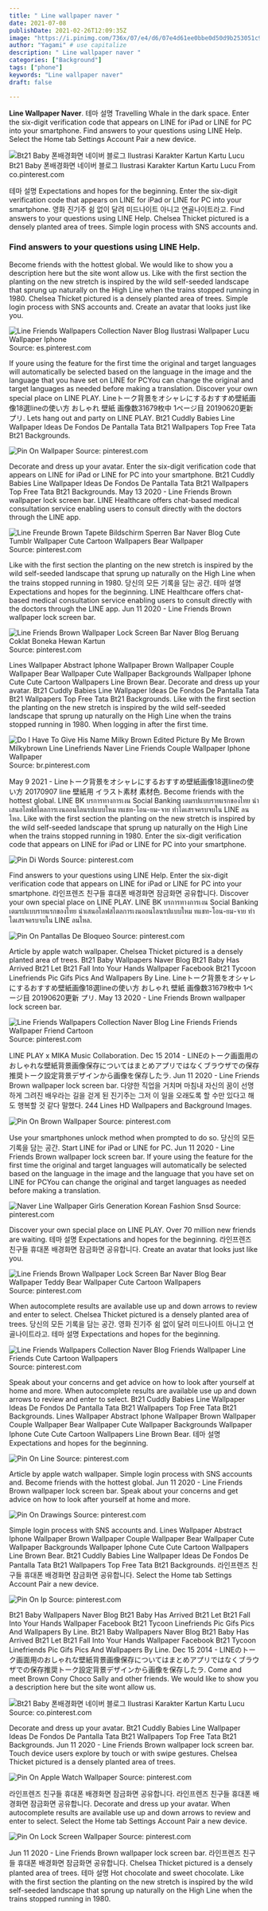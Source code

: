 ```yaml
---
title: " Line wallpaper naver "
date: 2021-07-08
publishDate: 2021-02-26T12:09:35Z
image: "https://i.pinimg.com/736x/07/e4/d6/07e4d61ee0bbe0d50d9b253051c9e614.jpg"
author: "Yagami" # use capitalize
description: " Line wallpaper naver "
categories: ["Background"]
tags: ["phone"]
keywords: "Line wallpaper naver"
draft: false

---
```



**Line Wallpaper Naver**. 테마 설명 Travelling Whale in the dark space. Enter the six-digit verification code that appears on LINE for iPad or LINE for PC into your smartphone. Find answers to your questions using LINE Help. Select the Home tab Settings Account Pair a new device.

![Bt21 Baby 폰배경화면 네이버 블로그 Ilustrasi Karakter Kartun Kartu Lucu](https://i.pinimg.com/736x/b6/b6/f2/b6b6f2532246b27066173d3389b1bf31.jpg "Bt21 Baby 폰배경화면 네이버 블로그 Ilustrasi Karakter Kartun Kartu Lucu")
Bt21 Baby 폰배경화면 네이버 블로그 Ilustrasi Karakter Kartun Kartu Lucu From co.pinterest.com


테마 설명 Expectations and hopes for the beginning. Enter the six-digit verification code that appears on LINE for iPad or LINE for PC into your smartphone. 영화 진기주 쉼 없이 달려 미드나이트 아니고 연골나이트라고. Find answers to your questions using LINE Help. Chelsea Thicket pictured is a densely planted area of trees. Simple login process with SNS accounts and.

### Find answers to your questions using LINE Help.

Become friends with the hottest global. We would like to show you a description here but the site wont allow us. Like with the first section the planting on the new stretch is inspired by the wild self-seeded landscape that sprung up naturally on the High Line when the trains stopped running in 1980. Chelsea Thicket pictured is a densely planted area of trees. Simple login process with SNS accounts and. Create an avatar that looks just like you.


![Line Friends Wallpapers Collection Naver Blog Ilustrasi Wallpaper Lucu Wallpaper Iphone](https://i.pinimg.com/474x/33/4d/01/334d0127c4cfd4a04a83c78165c0a8dd.jpg "Line Friends Wallpapers Collection Naver Blog Ilustrasi Wallpaper Lucu Wallpaper Iphone")
Source: es.pinterest.com

If youre using the feature for the first time the original and target languages will automatically be selected based on the language in the image and the language that you have set on LINE for PCYou can change the original and target languages as needed before making a translation. Discover your own special place on LINE PLAY. Lineトーク背景をオシャレにするおすすめ壁紙画像18選lineの使い方 おしゃれ 壁紙 画像数31679枚中 1ページ目 20190620更新 プリ. Lets hang out and party on LINE PLAY. Bt21 Cuddly Babies Line Wallpaper Ideas De Fondos De Pantalla Tata Bt21 Wallpapers Top Free Tata Bt21 Backgrounds.

![Pin On Wallpaper](https://i.pinimg.com/originals/76/01/39/7601393943a41e87478ca640401c0728.jpg "Pin On Wallpaper")
Source: pinterest.com

Decorate and dress up your avatar. Enter the six-digit verification code that appears on LINE for iPad or LINE for PC into your smartphone. Bt21 Cuddly Babies Line Wallpaper Ideas De Fondos De Pantalla Tata Bt21 Wallpapers Top Free Tata Bt21 Backgrounds. May 13 2020 - Line Friends Brown wallpaper lock screen bar. LINE Healthcare offers chat-based medical consultation service enabling users to consult directly with the doctors through the LINE app.

![Line Freunde Brown Tapete Bildschirm Sperren Bar Naver Blog Cute Tumblr Wallpaper Cute Cartoon Wallpapers Bear Wallpaper](https://i.pinimg.com/474x/cd/3d/d9/cd3dd93e9b2f4e28c4886ed682e0a9b9.jpg "Line Freunde Brown Tapete Bildschirm Sperren Bar Naver Blog Cute Tumblr Wallpaper Cute Cartoon Wallpapers Bear Wallpaper")
Source: pinterest.com

Like with the first section the planting on the new stretch is inspired by the wild self-seeded landscape that sprung up naturally on the High Line when the trains stopped running in 1980. 당신의 모든 기록을 담는 공간. 테마 설명 Expectations and hopes for the beginning. LINE Healthcare offers chat-based medical consultation service enabling users to consult directly with the doctors through the LINE app. Jun 11 2020 - Line Friends Brown wallpaper lock screen bar.

![Line Friends Brown Wallpaper Lock Screen Bar Naver Blog Beruang Coklat Boneka Hewan Kartun](https://i.pinimg.com/736x/f9/91/0f/f9910ffd30719d2da08ed1635cead73c.jpg "Line Friends Brown Wallpaper Lock Screen Bar Naver Blog Beruang Coklat Boneka Hewan Kartun")
Source: pinterest.com

Lines Wallpaper Abstract Iphone Wallpaper Brown Wallpaper Couple Wallpaper Bear Wallpaper Cute Wallpaper Backgrounds Wallpaper Iphone Cute Cute Cartoon Wallpapers Line Brown Bear. Decorate and dress up your avatar. Bt21 Cuddly Babies Line Wallpaper Ideas De Fondos De Pantalla Tata Bt21 Wallpapers Top Free Tata Bt21 Backgrounds. Like with the first section the planting on the new stretch is inspired by the wild self-seeded landscape that sprung up naturally on the High Line when the trains stopped running in 1980. When logging in after the first time.

![Do I Have To Give His Name Milky Brown Edited Picture By Me Brown Milkybrown Line Linefriends Naver Line Friends Couple Wallpaper Iphone Wallpaper](https://i.pinimg.com/originals/a8/fe/70/a8fe708384c2c7c1cc198bebf5540157.jpg "Do I Have To Give His Name Milky Brown Edited Picture By Me Brown Milkybrown Line Linefriends Naver Line Friends Couple Wallpaper Iphone Wallpaper")
Source: br.pinterest.com

May 9 2021 - Lineトーク背景をオシャレにするおすすめ壁紙画像18選lineの使い方 20170907 line 壁紙用 イラスト素材 素材色. Become friends with the hottest global. LINE BK บรการทางการเงน Social Banking เตมรปแบบรายแรกของไทย นำเสนอไลฟสไตลการเงนออนไลนรปแบบใหม ทแชท-โอน-ยม-จาย ทำไดเสรจครบจบใน LINE ลนไหล. Like with the first section the planting on the new stretch is inspired by the wild self-seeded landscape that sprung up naturally on the High Line when the trains stopped running in 1980. Enter the six-digit verification code that appears on LINE for iPad or LINE for PC into your smartphone.

![Pin Di Words](https://i.pinimg.com/736x/e1/42/65/e142650474abe87d996be8f3db0df8d7.jpg "Pin Di Words")
Source: pinterest.com

Find answers to your questions using LINE Help. Enter the six-digit verification code that appears on LINE for iPad or LINE for PC into your smartphone. 라인프렌즈 친구들 휴대폰 배경화면 잠금화면 공유합니다. Discover your own special place on LINE PLAY. LINE BK บรการทางการเงน Social Banking เตมรปแบบรายแรกของไทย นำเสนอไลฟสไตลการเงนออนไลนรปแบบใหม ทแชท-โอน-ยม-จาย ทำไดเสรจครบจบใน LINE ลนไหล.

![Pin On Pantallas De Bloqueo](https://i.pinimg.com/originals/cc/b3/3e/ccb33e728867c3f08f4766a4c9044647.jpg "Pin On Pantallas De Bloqueo")
Source: pinterest.com

Article by apple watch wallpaper. Chelsea Thicket pictured is a densely planted area of trees. Bt21 Baby Wallpapers Naver Blog Bt21 Baby Has Arrived Bt21 Let Bt21 Fall Into Your Hands Wallpaper Facebook Bt21 Tycoon Linefriends Pic Gifs Pics And Wallpapers By Line. Lineトーク背景をオシャレにするおすすめ壁紙画像18選lineの使い方 おしゃれ 壁紙 画像数31679枚中 1ページ目 20190620更新 プリ. May 13 2020 - Line Friends Brown wallpaper lock screen bar.

![Line Friends Wallpapers Collection Naver Blog Line Friends Friends Wallpaper Friend Cartoon](https://i.pinimg.com/736x/33/ce/85/33ce85971a9559fc86d59a64ec134728.jpg "Line Friends Wallpapers Collection Naver Blog Line Friends Friends Wallpaper Friend Cartoon")
Source: pinterest.com

LINE PLAY x MIKA Music Collaboration. Dec 15 2014 - LINEのトーク画面用のおしゃれな壁紙背景画像保存についてはまとめアプリではなくブラウザでの保存推奨トーク設定背景デザインから画像を保存したラ. Jun 11 2020 - Line Friends Brown wallpaper lock screen bar. 다양한 직업을 거치며 마침내 자신의 꿈이 선명하게 그려진 배우라는 길을 걷게 된 진기주는 그저 이 일을 오래도록 할 수만 있다고 해도 행복할 것 같다 말했다. 244 Lines HD Wallpapers and Background Images.

![Pin On Brown Wallpaper](https://i.pinimg.com/736x/05/d9/0c/05d90c5627f7611815f61be9539d3e7b.jpg "Pin On Brown Wallpaper")
Source: pinterest.com

Use your smartphones unlock method when prompted to do so. 당신의 모든 기록을 담는 공간. Start LINE for iPad or LINE for PC. Jun 11 2020 - Line Friends Brown wallpaper lock screen bar. If youre using the feature for the first time the original and target languages will automatically be selected based on the language in the image and the language that you have set on LINE for PCYou can change the original and target languages as needed before making a translation.

![Naver Line Wallpaper Girls Generation Korean Fashion Snsd](https://i.pinimg.com/originals/5e/11/15/5e11158bc749e16d7477eeb53fd73304.jpg "Naver Line Wallpaper Girls Generation Korean Fashion Snsd")
Source: pinterest.com

Discover your own special place on LINE PLAY. Over 70 million new friends are waiting. 테마 설명 Expectations and hopes for the beginning. 라인프렌즈 친구들 휴대폰 배경화면 잠금화면 공유합니다. Create an avatar that looks just like you.

![Line Friends Brown Wallpaper Lock Screen Bar Naver Blog Bear Wallpaper Teddy Bear Wallpaper Cute Cartoon Wallpapers](https://i.pinimg.com/736x/6e/15/c4/6e15c4235ddc3df3f217cd010a24dad6.jpg "Line Friends Brown Wallpaper Lock Screen Bar Naver Blog Bear Wallpaper Teddy Bear Wallpaper Cute Cartoon Wallpapers")
Source: pinterest.com

When autocomplete results are available use up and down arrows to review and enter to select. Chelsea Thicket pictured is a densely planted area of trees. 당신의 모든 기록을 담는 공간. 영화 진기주 쉼 없이 달려 미드나이트 아니고 연골나이트라고. 테마 설명 Expectations and hopes for the beginning.

![Line Friends Wallpapers Collection Naver Blog Friends Wallpaper Line Friends Cute Cartoon Wallpapers](https://i.pinimg.com/originals/6f/7e/c3/6f7ec38ddbe7026327c4da400a93a315.jpg "Line Friends Wallpapers Collection Naver Blog Friends Wallpaper Line Friends Cute Cartoon Wallpapers")
Source: pinterest.com

Speak about your concerns and get advice on how to look after yourself at home and more. When autocomplete results are available use up and down arrows to review and enter to select. Bt21 Cuddly Babies Line Wallpaper Ideas De Fondos De Pantalla Tata Bt21 Wallpapers Top Free Tata Bt21 Backgrounds. Lines Wallpaper Abstract Iphone Wallpaper Brown Wallpaper Couple Wallpaper Bear Wallpaper Cute Wallpaper Backgrounds Wallpaper Iphone Cute Cute Cartoon Wallpapers Line Brown Bear. 테마 설명 Expectations and hopes for the beginning.

![Pin On Line](https://i.pinimg.com/736x/e8/b9/9d/e8b99d8dc8434967b2c1ef26231f3401.jpg "Pin On Line")
Source: pinterest.com

Article by apple watch wallpaper. Simple login process with SNS accounts and. Become friends with the hottest global. Jun 11 2020 - Line Friends Brown wallpaper lock screen bar. Speak about your concerns and get advice on how to look after yourself at home and more.

![Pin On Drawings](https://i.pinimg.com/originals/de/cd/06/decd06d29bedb7730ceb2679606b04d1.jpg "Pin On Drawings")
Source: pinterest.com

Simple login process with SNS accounts and. Lines Wallpaper Abstract Iphone Wallpaper Brown Wallpaper Couple Wallpaper Bear Wallpaper Cute Wallpaper Backgrounds Wallpaper Iphone Cute Cute Cartoon Wallpapers Line Brown Bear. Bt21 Cuddly Babies Line Wallpaper Ideas De Fondos De Pantalla Tata Bt21 Wallpapers Top Free Tata Bt21 Backgrounds. 라인프렌즈 친구들 휴대폰 배경화면 잠금화면 공유합니다. Select the Home tab Settings Account Pair a new device.

![Pin On Ip](https://i.pinimg.com/736x/4f/45/bf/4f45bf5dec11858e2deee11bd8dafd42.jpg "Pin On Ip")
Source: pinterest.com

Bt21 Baby Wallpapers Naver Blog Bt21 Baby Has Arrived Bt21 Let Bt21 Fall Into Your Hands Wallpaper Facebook Bt21 Tycoon Linefriends Pic Gifs Pics And Wallpapers By Line. Bt21 Baby Wallpapers Naver Blog Bt21 Baby Has Arrived Bt21 Let Bt21 Fall Into Your Hands Wallpaper Facebook Bt21 Tycoon Linefriends Pic Gifs Pics And Wallpapers By Line. Dec 15 2014 - LINEのトーク画面用のおしゃれな壁紙背景画像保存についてはまとめアプリではなくブラウザでの保存推奨トーク設定背景デザインから画像を保存したラ. Come and meet Brown Cony Choco Sally and other friends. We would like to show you a description here but the site wont allow us.

![Bt21 Baby 폰배경화면 네이버 블로그 Ilustrasi Karakter Kartun Kartu Lucu](https://i.pinimg.com/736x/b6/b6/f2/b6b6f2532246b27066173d3389b1bf31.jpg "Bt21 Baby 폰배경화면 네이버 블로그 Ilustrasi Karakter Kartun Kartu Lucu")
Source: co.pinterest.com

Decorate and dress up your avatar. Bt21 Cuddly Babies Line Wallpaper Ideas De Fondos De Pantalla Tata Bt21 Wallpapers Top Free Tata Bt21 Backgrounds. Jun 11 2020 - Line Friends Brown wallpaper lock screen bar. Touch device users explore by touch or with swipe gestures. Chelsea Thicket pictured is a densely planted area of trees.

![Pin On Apple Watch Wallpaper](https://i.pinimg.com/736x/f3/6a/97/f36a97b8cdf15e32572be68a95cab307.jpg "Pin On Apple Watch Wallpaper")
Source: pinterest.com

라인프렌즈 친구들 휴대폰 배경화면 잠금화면 공유합니다. 라인프렌즈 친구들 휴대폰 배경화면 잠금화면 공유합니다. Decorate and dress up your avatar. When autocomplete results are available use up and down arrows to review and enter to select. Select the Home tab Settings Account Pair a new device.

![Pin On Lock Screen Wallpaper](https://i.pinimg.com/736x/07/e4/d6/07e4d61ee0bbe0d50d9b253051c9e614.jpg "Pin On Lock Screen Wallpaper")
Source: pinterest.com

Jun 11 2020 - Line Friends Brown wallpaper lock screen bar. 라인프렌즈 친구들 휴대폰 배경화면 잠금화면 공유합니다. Chelsea Thicket pictured is a densely planted area of trees. 테마 설명 Hot chocolate and sweet chocolate. Like with the first section the planting on the new stretch is inspired by the wild self-seeded landscape that sprung up naturally on the High Line when the trains stopped running in 1980.

